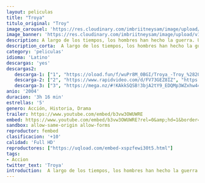 ```yaml
---
layout: peliculas
title: "Troya"
titulo_original: "Troy"
image_carousel: 'https://res.cloudinary.com/imbriitneysam/image/upload/v1546629726/troya-poster-min.jpg'
image_banner: 'https://res.cloudinary.com/imbriitneysam/image/upload/v1546629730/troya-banner-min.jpg'
description: A largo de los tiempos, los hombres han hecho la guerra. Unos por poder, otros por gloria o por honor - y algunos por amor. En la antigua Grecia, la pasión de dos de los amantes más legendarios de la historia, Paris, príncipe de Troya y Helena, reina de Esparta, desencadena una guerra que asolará una civilización. El robo de Helena a su esposo, el rey Menelao, por parte de Paris es un insulto que no se puede tolerar. El orgullo familiar establece que una afrenta a Menelao es una afrenta a su hermano Agamenón, el poderoso rey de Micenas, que no tarda en reunir a todas las grandes tribus de Grecia para recuperar a Helena de manos de los troyanos y defender el honor de su hermano. La verdad es que la lucha por el honor por parte de Agamenón está corrompida por su incontenible codicia - necesita el control de Troya para asegurarse la supremacía de su ya vasto imperio. La ciudad amurallada, bajo el mando del rey Príamo y defendida por el poderoso príncipe Héctor, es una fortaleza en la que ningún ejército ha sido capaz de penetrar. Sólo un hombre se erige en la clave para la victoria o la derrota de Troya - Aquiles, considerado el más grande guerrero vivo. Arrogante, rebelde y aparentemente invencible, Aquiles no siente lealtad hacia nadie ni hacia nada, excepto a su propia gloria. Es su insaciable ansia de fama eterna lo que le lleva a atacar las puertas de Troya bajo el estandarte de Agamenón - pero será el amor el que finalmente decida su destino. Dos mundos irán a la guerra por el honor y el poder. Miles de hombres morirán en su lucha por alcanzar la gloria. Y, por amor, una nación quedará reducida a cenizas.
description_corta:  A largo de los tiempos, los hombres han hecho la guerra. Unos por poder, otros por gloria o por honor - y algunos por amor. En la antigua Grecia, la pasión de dos de los amantes más legendarios de la historia, Paris, príncipe de Troya y Helena, reina de..
category: 'peliculas'
idioma: 'Latino'
descargas: 'yes'
descargas2:
   descarga-1: ["1", "https://oload.fun/f/wuPr8M_0BGI/Troya_-Troy_%282004%29.MP4.mp4", "https://www.google.com/s2/favicons?domain=openload.co","OpenLoad","https://res.cloudinary.com/imbriitneysam/image/upload/v1541473684/mexico.png", "Latino", "Full HD"]
   descarga-2: ["2", "https://www.rapidvideo.com/d/FV73GEZ8IZ", "https://www.google.com/s2/favicons?domain=www.rapidvideo.com","RapidVideo","https://res.cloudinary.com/imbriitneysam/image/upload/v1541473684/mexico.png", "Latino", "Full HD"]
   descarga-3: ["3", "https://mega.nz/#!KAkkSQSB!3bjA2tY9_EDQMp3WZxhw44GSsYjSBsxnFNfsklHJ-to", "https://www.google.com/s2/favicons?domain=mega.nz","Mega","https://res.cloudinary.com/imbriitneysam/image/upload/v1541473684/mexico.png", "Latino", "Full HD"]
anio: '2004'
duracion: '3h 16 min'
estrellas: '5'
genero: Acción, Historia, Drama
trailer: https://www.youtube.com/embed/b3vw3OWUWRE
embed: https://www.youtube.com/embed/b3vw3OWUWRE?rel=0&amp;hd=1&border=0&wmode=opaque&enablejsapi=1&modestbranding=1&controls=1&showinfo=1
sandbox: allow-same-origin allow-forms
reproductor: fembed
clasificacion: '+10'
calidad: 'Full HD'
reproductores: ["https://uqload.com/embed-xspzfewi30t5.html"]
tags:
- Accion
twitter_text: 'Troya'
introduction:  A largo de los tiempos, los hombres han hecho la guerra. Unos por poder, otros por gloria o por honor - y algunos por amor. En la antigua Grecia, la pasión de dos de los amantes más legendarios de la historia, Paris, príncipe de Troya y Helena, reina de..
---
```













